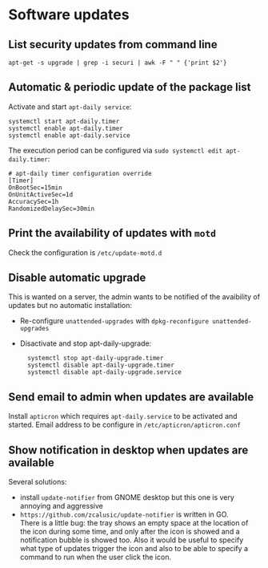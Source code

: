 # Software updates

## List security updates from command line

	apt-get -s upgrade | grep -i securi | awk -F " " {'print $2'}

## Automatic & periodic update of the package list
Activate and start `apt-daily service`:

	systemctl start apt-daily.timer
	systemctl enable apt-daily.timer
	systemctl enable apt-daily.service

The execution period can be configured via `sudo systemctl edit apt-daily.timer`:

	# apt-daily timer configuration override
	[Timer]
	OnBootSec=15min
	OnUnitActiveSec=1d
	AccuracySec=1h
	RandomizedDelaySec=30min

## Print the availability of updates with `motd`
Check the configuration is `/etc/update-motd.d`

## Disable automatic upgrade
This is wanted on a server, the admin wants to be notified of the avaibility of updates but no automatic installation:

- Re-configure `unattended-upgrades` with `dpkg-reconfigure unattended-upgrades`
- Disactivate and stop apt-daily-upgrade:

    	systemctl stop apt-daily-upgrade.timer
    	systemctl disable apt-daily-upgrade.timer
    	systemctl disable apt-daily-upgrade.service

## Send email to admin when updates are available
Install `apticron` which requires `apt-daily.service` to be activated and started.
Email address to be configure in `/etc/apticron/apticron.conf`

## Show notification in desktop when updates are available
Several solutions:

- install `update-notifier` from GNOME desktop but this one is very annoying and aggressive
- `https://github.com/zcalusic/update-notifier` is written in GO.<br/>
    There is a little bug: the tray shows an empty space at the location of the icon during some time, and only after the icon is showed and a notification bubble is showed too. Also it would be useful to specify what type of updates trigger the icon and also to be able to specify a command to run when the user click the icon.

